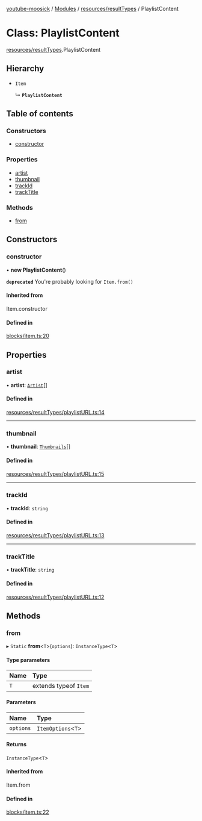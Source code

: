 [youtube-moosick](../README.md) / [Modules](../modules.md) / [resources/resultTypes](../modules/resources_resultTypes.md) / PlaylistContent

# Class: PlaylistContent

[resources/resultTypes](../modules/resources_resultTypes.md).PlaylistContent

## Hierarchy

- `Item`

  ↳ **`PlaylistContent`**

## Table of contents

### Constructors

- [constructor](resources_resultTypes.PlaylistContent.md#constructor)

### Properties

- [artist](resources_resultTypes.PlaylistContent.md#artist)
- [thumbnail](resources_resultTypes.PlaylistContent.md#thumbnail)
- [trackId](resources_resultTypes.PlaylistContent.md#trackid)
- [trackTitle](resources_resultTypes.PlaylistContent.md#tracktitle)

### Methods

- [from](resources_resultTypes.PlaylistContent.md#from)

## Constructors

### constructor

• **new PlaylistContent**()

**`deprecated`** You're probably looking for `Item.from()`

#### Inherited from

Item.constructor

#### Defined in

[blocks/item.ts:20](https://github.com/EvasiveXkiller/youtube-moosick/blob/ae18783/src/blocks/item.ts#L20)

## Properties

### artist

• **artist**: [`Artist`](resources_generalTypes.Artist.md)[]

#### Defined in

[resources/resultTypes/playlistURL.ts:14](https://github.com/EvasiveXkiller/youtube-moosick/blob/ae18783/src/resources/resultTypes/playlistURL.ts#L14)

___

### thumbnail

• **thumbnail**: [`Thumbnails`](resources_generalTypes.Thumbnails.md)[]

#### Defined in

[resources/resultTypes/playlistURL.ts:15](https://github.com/EvasiveXkiller/youtube-moosick/blob/ae18783/src/resources/resultTypes/playlistURL.ts#L15)

___

### trackId

• **trackId**: `string`

#### Defined in

[resources/resultTypes/playlistURL.ts:13](https://github.com/EvasiveXkiller/youtube-moosick/blob/ae18783/src/resources/resultTypes/playlistURL.ts#L13)

___

### trackTitle

• **trackTitle**: `string`

#### Defined in

[resources/resultTypes/playlistURL.ts:12](https://github.com/EvasiveXkiller/youtube-moosick/blob/ae18783/src/resources/resultTypes/playlistURL.ts#L12)

## Methods

### from

▸ `Static` **from**<`T`\>(`options`): `InstanceType`<`T`\>

#### Type parameters

| Name | Type |
| :------ | :------ |
| `T` | extends typeof `Item` |

#### Parameters

| Name | Type |
| :------ | :------ |
| `options` | `ItemOptions`<`T`\> |

#### Returns

`InstanceType`<`T`\>

#### Inherited from

Item.from

#### Defined in

[blocks/item.ts:22](https://github.com/EvasiveXkiller/youtube-moosick/blob/ae18783/src/blocks/item.ts#L22)
